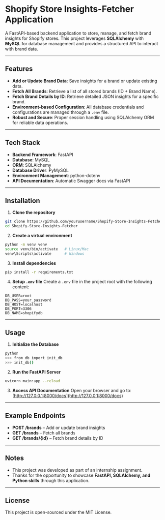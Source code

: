 # Shopify Store Insights-Fetcher Application

A FastAPI-based backend application to store, manage, and fetch brand insights for Shopify stores. This project leverages **SQLAlchemy** with **MySQL** for database management and provides a structured API to interact with brand data.

---

## Features

- **Add or Update Brand Data**: Save insights for a brand or update existing data.  
- **Fetch All Brands**: Retrieve a list of all stored brands (ID + Brand Name).  
- **Fetch Brand Details by ID**: Retrieve detailed JSON insights for a specific brand.  
- **Environment-based Configuration**: All database credentials and configurations are managed through a `.env` file.  
- **Robust and Secure**: Proper session handling using SQLAlchemy ORM for reliable data operations.

---

## Tech Stack

- **Backend Framework**: FastAPI  
- **Database**: MySQL  
- **ORM**: SQLAlchemy  
- **Database Driver**: PyMySQL  
- **Environment Management**: python-dotenv  
- **API Documentation**: Automatic Swagger docs via FastAPI

---

## Installation

1. **Clone the repository**
```bash
git clone https://github.com/yourusername/Shopify-Store-Insights-Fetcher.git
cd Shopify-Store-Insights-Fetcher
```

2. **Create a virtual environment**
```bash
python -m venv venv
source venv/bin/activate   # Linux/Mac
venv\Scripts\activate      # Windows
```

3. **Install dependencies**
```bash
pip install -r requirements.txt
```

4. **Setup `.env` file**
Create a `.env` file in the project root with the following content:
```env
DB_USER=root
DB_PASS=your_password
DB_HOST=localhost
DB_PORT=3306
DB_NAME=shopifydb
```
---

## Usage

1. **Initialize the Database**
```bash
python
>>> from db import init_db
>>> init_db()
```

2. **Run the FastAPI Server**
```bash
uvicorn main:app --reload
```

3. **Access API Documentation**
Open your browser and go to:  
[http://127.0.0.1:8000/docs](http://127.0.0.1:8000/docs)

---

## Example Endpoints

- **POST /brands** – Add or update brand insights  
- **GET /brands** – Fetch all brands  
- **GET /brands/{id}** – Fetch brand details by ID

---

## Notes

- This project was developed as part of an internship assignment.  
- Thanks for the opportunity to showcase **FastAPI, SQLAlchemy, and Python skills** through this application.  

---

## License

This project is open-sourced under the MIT License.
